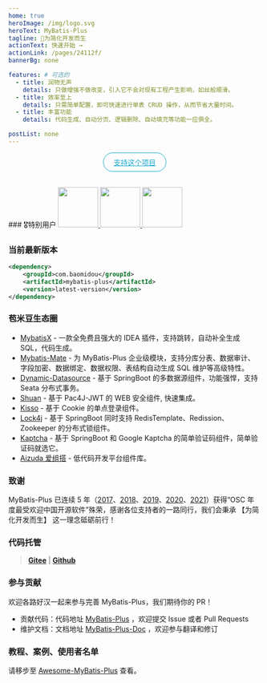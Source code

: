 ```yaml
---
home: true
heroImage: /img/logo.svg
heroText: MyBatis-Plus
tagline: 🚀为简化开发而生
actionText: 快速开始 →
actionLink: /pages/24112f/
bannerBg: none

features: # 可选的
  - title: 润物无声
    details: 只做增强不做改变，引入它不会对现有工程产生影响，如丝般顺滑。
  - title: 效率至上
    details: 只需简单配置，即可快速进行单表 CRUD 操作，从而节省大量时间。
  - title: 丰富功能
    details: 代码生成、自动分页、逻辑删除、自动填充等功能一应俱全。

postList: none
---
```


<p align="center">
  <a class="become-sponsor" href="/pages/4fedc2">支持这个项目</a>
</p>

<style>
  .become-sponsor{
    padding: 8px 20px;
    display: inline-block;
    color: #11a8cd;
    border-radius: 30px;
    box-sizing: border-box;
    border: 1px solid #11a8cd;
  }
</style>

<br/>
### 🎖特别用户

<a href="https://www.diboot.com/?from=mp" target="_blank">
  <img class="no-zoom" height="80" src="https://www.diboot.com/diboot_slogon.png">
</a>

<a href="https://www.jnpfsoft.com/index.html?from=MyBatis-Plus" target="_blank">
  <img class="no-zoom" height="80" src="/img/sponsors-sprk2.svg">
</a>

<a href="http://aizuda.com?from=MybatisPlus" target="_blank">
  <img class="no-zoom" height="80" src="/img/aizuda.png">
</a>

### 当前最新版本

```xml
<dependency>
    <groupId>com.baomidou</groupId>
    <artifactId>mybatis-plus</artifactId>
    <version>latest-version</version>
</dependency>
```

### 苞米豆生态圈

- [MybatisX](https://github.com/baomidou/MybatisX) - 一款全免费且强大的 IDEA 插件，支持跳转，自动补全生成 SQL，代码生成。
- [Mybatis-Mate](https://gitee.com/baomidou/mybatis-mate-examples) - 为 MyBatis-Plus 企业级模块，支持分库分表、数据审计、字段加密、数据绑定、数据权限、表结构自动生成 SQL 维护等高级特性。
- [Dynamic-Datasource](https://gitee.com/baomidou/dynamic-datasource-spring-boot-starter) - 基于 SpringBoot 的多数据源组件，功能强悍，支持 Seata 分布式事务。
- [Shuan](https://gitee.com/baomidou/shaun) - 基于 Pac4J-JWT 的 WEB 安全组件, 快速集成。
- [Kisso](https://github.com/baomidou/kisso) - 基于 Cookie 的单点登录组件。
- [Lock4j](https://gitee.com/baomidou/lock4j) - 基于 SpringBoot 同时支持 RedisTemplate、Redission、Zookeeper 的分布式锁组件。
- [Kaptcha](https://gitee.com/baomidou/kaptcha-spring-boot-starter) - 基于 SpringBoot 和 Google Kaptcha 的简单验证码组件，简单验证码就选它。
- [Aizuda 爱组搭](https://gitee.com/aizuda) - 低代码开发平台组件库。

### 致谢

MyBatis-Plus 已连续 5 年（[2017](https://www.oschina.net/project/top_cn_2017)、[2018](https://www.oschina.net/project/top_cn_2018)、[2019](https://www.oschina.net/project/top_cn_2019)、[2020](https://www.oschina.net/project/top_cn_2020)、[2021](https://www.oschina.net/project/top_cn_2021)）获得“OSC 年度最受欢迎中国开源软件”殊荣，感谢各位支持者的一路同行，我们会秉承 【为简化开发而生】 这一理念砥砺前行！

### 代码托管

> **[Gitee](https://gitee.com/baomidou/mybatis-plus)** | **[Github](https://github.com/baomidou/mybatis-plus)**

### 参与贡献

欢迎各路好汉一起来参与完善 MyBatis-Plus，我们期待你的 PR！

- 贡献代码：代码地址 [MyBatis-Plus](https://github.com/baomidou/mybatis-plus) ，欢迎提交 Issue 或者 Pull Requests
- 维护文档：文档地址 [MyBatis-Plus-Doc](https://github.com/baomidou/mybatis-plus-doc) ，欢迎参与翻译和修订

### 教程、案例、使用者名单

请移步至 [Awesome-MyBatis-Plus](https://github.com/baomidou/awesome-mybatis-plus) 查看。

<script>
export default {
  mounted () {
    var xmlHttp = new XMLHttpRequest()
    xmlHttp.open("GET", "https://img.shields.io/maven-central/v/com.baomidou/mybatis-plus.json", false)
    xmlHttp.send(null)
    var mpVersion = JSON.parse(xmlHttp.responseText).value.replace('v', '')
    var codeNodeList = document.querySelectorAll('code')
    for (var i = 0; i < codeNodeList.length; i++) {
        codeNodeList[i].innerHTML = codeNodeList[i].innerHTML.replace('latest-version', mpVersion)
    }
  }
}
</script>
